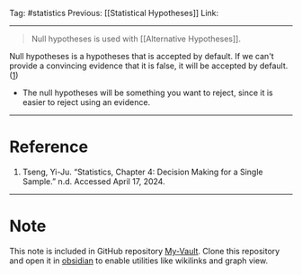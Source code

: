 Tag: #statistics 
Previous: [[Statistical Hypotheses]]
Link: 

---

> Null hypotheses is used with [[Alternative Hypotheses]].

Null hypotheses is a hypotheses that is accepted by default. If we can't provide a convincing evidence that it is false, it will be accepted by default. (<u>1</u>)

- The null hypotheses will be something you want to reject, since it is easier to reject using an evidence.

---

# Reference

1. Tseng, Yi-Ju. “Statistics, Chapter 4: Decision Making for a Single Sample.” n.d. Accessed April 17, 2024.

---

# Note

This note is included in GitHub repository [My-Vault](https://github.com/LittleD3092/My-Vault.git). Clone this repository and open it in [obsidian](https://obsidian.md/) to enable utilities like wikilinks and graph view.